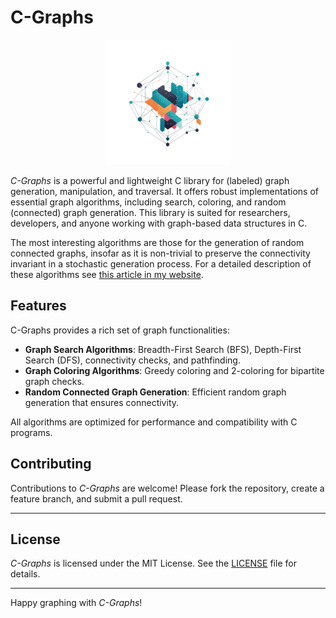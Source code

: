 # C-Graphs

<div align="center">
    <img src="logo.png" style="width:200px;height:200px;">
</div>

*C-Graphs* is a powerful and lightweight C library for (labeled) graph
generation, manipulation, and traversal. It offers robust implementations of
essential graph algorithms, including search, coloring, and random (connected)
graph generation. This library is suited for researchers, developers, and
anyone working with graph-based data structures in C.

The most interesting algorithms are those for the generation of random
connected graphs, insofar as it is non-trivial to preserve the connectivity
invariant in a stochastic generation process. For a detailed description of
these algorithms see [this article in my
website](https://slopezpereyra.github.io/2024-07-08-RanGraphGen/).

## Features

C-Graphs provides a rich set of graph functionalities:

- **Graph Search Algorithms**: Breadth-First Search (BFS), Depth-First Search (DFS), connectivity checks, and pathfinding.
- **Graph Coloring Algorithms**: Greedy coloring and 2-coloring for bipartite graph checks.
- **Random Connected Graph Generation**: Efficient random graph generation that ensures connectivity.

All algorithms are optimized for performance and compatibility with C programs.



## Contributing

Contributions to *C-Graphs* are welcome! Please fork the repository, create a feature branch, and submit a pull request.

---

## License

*C-Graphs* is licensed under the MIT License. See the [LICENSE](LICENSE) file for details.

---

Happy graphing with *C-Graphs*!

